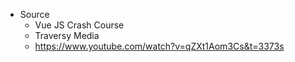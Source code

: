 - Source 
    - Vue JS Crash Course
    - Traversy Media
    - https://www.youtube.com/watch?v=qZXt1Aom3Cs&t=3373s